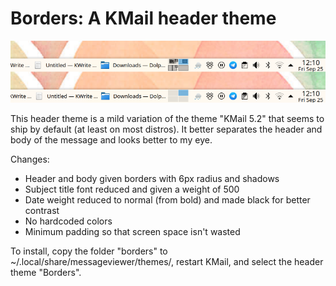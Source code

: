 # Borders: A KMail header theme

![alt text](https://github.com/nortexoid/Clean-Pager/blob/master/Screenshot.png)

This header theme is a mild variation of the theme "KMail 5.2" that seems to ship by default (at least on most distros). It better separates the header and body of the message and looks better to my eye.

Changes:
- Header and body given borders with 6px radius and shadows
- Subject title font reduced and given a weight of 500
- Date weight reduced to normal (from bold) and made black for better contrast
- No hardcoded colors
- Minimum padding so that screen space isn't wasted

To install, copy the folder "borders" to ~/.local/share/messageviewer/themes/, restart KMail, and select the header theme "Borders".
